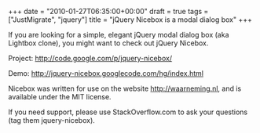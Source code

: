 +++
date = "2010-01-27T06:35:00+00:00"
draft = true
tags = ["JustMigrate", "jquery"]
title = "jQuery Nicebox is a modal dialog box"
+++
<p>If you are looking for a simple, elegant jQuery modal dialog box (aka Lightbox clone), you might want to check out jQuery Nicebox.</p>
<p>Project: <a href="http://code.google.com/p/jquery-nicebox/">http://code.google.com/p/jquery-nicebox/</a></p>
<p>Demo: <a href="http://jquery-nicebox.googlecode.com/hg/index.html">http://jquery-nicebox.googlecode.com/hg/index.html</a></p>
<p>Nicebox was written for use on the website <a href="http://waarneming.nl">http://waarneming.nl</a>, and is available under the MIT license.</p>
<p>If you need support, please use StackOverflow.com to ask your questions (tag them jquery-nicebox).</p>
